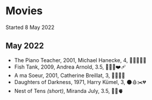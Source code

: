 # Movies

Started 8 May 2022

## May 2022

- The Piano Teacher, 2001, Michael Hanecke, 4, 👩‍👦💚🎹🍆
- Fish Tank, 2009, Andrea Arnold, 3.5, 👩‍👧‍👧❤️‍🩹
- A ma Soeur, 2001, Catherine Breillat, 3, 👯‍♀️🍑😰
- Daughters of Darkness, 1971, Harry Kümel, 3, 🌑🩸✂️💔
- Nest of Tens *(short)*, Miranda July, 3.5, 🧸😳🫀
